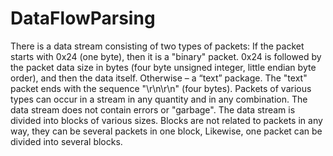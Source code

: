 # DataFlowParsing

There is a data stream consisting of two types of packets:
If the packet starts with 0x24 (one byte), then it is a "binary" packet. 0x24 is followed by the packet data size in bytes (four byte
unsigned integer, little endian byte order), and then the data itself.
Otherwise – a “text” package. The "text" packet ends with the sequence "\r\n\r\n" (four bytes).
Packets of various types can occur in a stream in any quantity and in any combination. The data stream does not contain errors or "garbage".
The data stream is divided into blocks of various sizes. Blocks are not related to packets in any way, they can be several packets in one block,
Likewise, one packet can be divided into several blocks.
